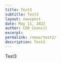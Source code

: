 ```yaml
---
title: Test3
subtitle: Test3
layout: newspost
date: May 11, 2022
author: CDO Council
excerpt: 
permalink: /news/test2/
description: Test3 
---
```

Test3